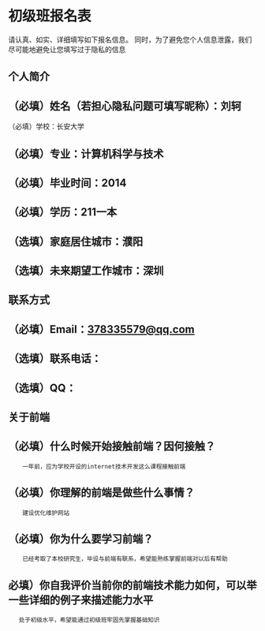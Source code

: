# 初级班报名表

请认真、如实、详细填写如下报名信息。
同时，为了避免您个人信息泄露，我们尽可能地避免让您填写过于隐私的信息

## 个人简介

## （必填）姓名（若担心隐私问题可填写昵称）：刘轲
（必填）学校：长安大学  
## （必填）专业：计算机科学与技术
## （必填）毕业时间：2014
## （必填）学历：211一本
## （选填）家庭居住城市：濮阳
## （选填）未来期望工作城市：深圳

## 联系方式

## （必填）Email：378335579@qq.com
## （选填）联系电话：
## （选填）QQ：

## 关于前端

## （必填）什么时候开始接触前端？因何接触？
        一年前，应为学校开设的internet技术开发这么课程接触前端

## （必填）你理解的前端是做些什么事情？
        建设优化维护网站
## （必填）你为什么要学习前端？
        已经考取了本校研究生，毕设与前端有联系，希望能熟练掌握前端对以后有帮助

## 必填）你自我评价当前你的前端技术能力如何，可以举一些详细的例子来描述能力水平
       处于初级水平，希望能通过初级班牢固先掌握基础知识
